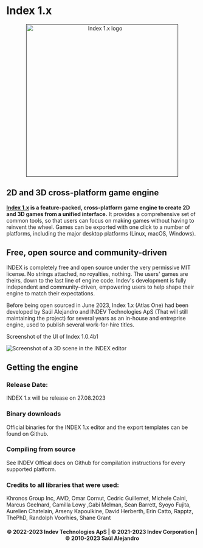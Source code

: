 # Index 1.x

<p align="center">
  <a href="">
    <img src="https://github.com/INDEV-Technologies/INDEX-1.x/assets/126918321/f6fd2b15-fe0a-4396-8be3-76771dad7969" width="400" alt="Index 1.x logo">
  </a>
</p>

## 2D and 3D cross-platform game engine

**[Index 1.x]() is a feature-packed, cross-platform
game engine to create 2D and 3D games from a unified interface.** It provides a
comprehensive set of common tools, so that users can focus on making games
without having to reinvent the wheel. Games can be exported with one click to a
number of platforms, including the major desktop platforms (Linux, macOS,
Windows).

## Free, open source and community-driven

INDEX is completely free and open source under the very permissive MIT license.
No strings attached, no royalties, nothing. The users' games are theirs, down
to the last line of engine code. Indev's development is fully independent and
community-driven, empowering users to help shape their engine to match their
expectations.

Before being open sourced in June 2023, Index 1.x (Atlas One) had been developed by Saúl Alejandro and
INDEV Technologies ApS (That will still maintaining the project) for several
years as an in-house and entreprise engine, used to publish several work-for-hire titles.

Screenshot of the UI of Index 1.0.4b1

![Screenshot of a 3D scene in the INDEX editor](https://github.com/INDEV-Technologies/INDEX-1.x/assets/126918321/43b92d95-8082-4f3f-a6be-65a1aa1eddbc)

## Getting the engine

### Release Date:

INDEX 1.x will be release on 27.08.2023

### Binary downloads

Official binaries for the INDEX 1.x editor and the export templates can be found on Github.

### Compiling from source

See INDEV Offical docs on Github for compilation instructions for every supported platform.

### Credits to all libraries that were used:

Khronos Group Inc, AMD, Omar Cornut, Cedric Guillemet, Michele Caini, Marcus Geelnard, Camilla Lowy ,Gabi Melman, Sean Barrett, Syoyo Fujita, Aurelien Chatelain, Arseny Kapoulkine, David Herberth, Erin Catto, Rapptz, ThePhD, Randolph Voorhies, Shane Grant

<h4 align="center">© 2022-2023 Indev Technologies ApS | © 2021-2023 Indev Corporation | © 2010-2023 Saúl Alejandro</h4>
<br/>
</p>
